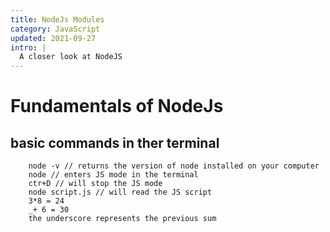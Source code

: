 ```yaml
---
title: NodeJs Modules
category: JavaScript
updated: 2021-09-27
intro: |
  A closer look at NodeJS
---
```


# Fundamentals of NodeJs

## basic commands in ther terminal

```
    node -v // returns the version of node installed on your computer
    node // enters JS mode in the terminal
    ctr+D // will stop the JS mode
    node script.js // will read the JS script
    3*8 = 24
    _+ 6 = 30
    the underscore represents the previous sum
```
